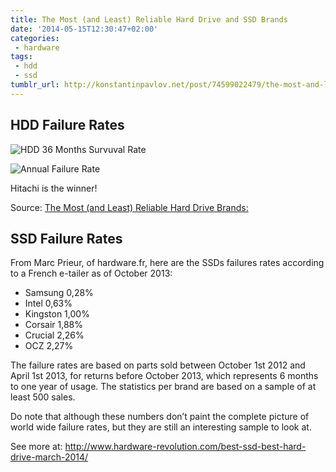 ```yaml
---
title: The Most (and Least) Reliable Hard Drive and SSD Brands
date: '2014-05-15T12:30:47+02:00'
categories:
 - hardware
tags:
 - hdd
 - ssd
tumblr_url: http://konstantinpavlov.net/post/74599022479/the-most-and-least-reliable-hard-drive-brands
---
```


## HDD Failure Rates

![HDD 36 Months Survuval Rate](http://i.kinja-img.com/gawker-media/image/upload/s--7MqiawL8--/c_fit,fl_progressive,q_80,w_636/19d8o32tg2hvxpng.png)
<!--more-->
![Annual Failure Rate](http://i.kinja-img.com/gawker-media/image/upload/s--EZb5yNRk--/c_fit,fl_progressive,q_80,w_320/19d8ozgwl22v9jpg.jpg)

Hitachi is the winner!

Source: [The Most (and Least) Reliable Hard Drive Brands:](http://lifehacker.com/the-most-and-least-reliable-hard-drive-brands-1505797966)


## SSD Failure Rates

From Marc Prieur, of hardware.fr, here are the SSDs failures rates according to a French e-tailer as of October 2013:

- Samsung 0,28%
- Intel 0,63%
- Kingston 1,00%
- Corsair 1,88%
- Crucial 2,26%
- OCZ 2,27%

The failure rates are based on parts sold between October 1st 2012 and April 1st 2013, for returns before October 2013, which represents 6 months to one year of usage. The statistics per brand are based on a sample of at least 500 sales.

Do note that although these numbers don’t paint the complete picture of world wide failure rates, but they are still an interesting sample to look at.

See more at: http://www.hardware-revolution.com/best-ssd-best-hard-drive-march-2014/
